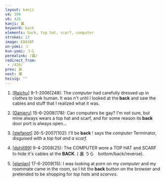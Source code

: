 ```yaml
---
layout: kanji
v4: 399
v6: 426
kanji: 裏
keyword: back
elements: back, top hat, scarf, computer
strokes: 13
image: E8A38F
on-yomi: リ
kun-yomi: うら
permalink: /裏/
redirect_from:
 - /426/
prev: 装
next: 壊
heisig: ""
---
```


1) [<a href="http://kanji.koohii.com/profile/Raichu">Raichu</a>] 9-1-2006(248): The <em>computer</em> had carefully dressed up in <em>clothes</em> to look human. It was n&#039;t until I looked at the<strong> back</strong> and saw the cables and stuff that I realized what it was.

2) [<a href="http://kanji.koohii.com/profile/Danieru">Danieru</a>] 15-6-2008(178): Can computers be gay? I&#039;m not sure, but mine always wears a top hat and scarf, and for some reason its<strong> back</strong> door port is always open...

3) [<a href="http://kanji.koohii.com/profile/stefanot">stefanot</a>] 26-5-2007(102): I&#039;ll be<strong> back</strong> ! says the <em>computer</em> Terminator, disguised with a <em>top hat and a scarf</em>.

4) [<a href="http://kanji.koohii.com/profile/dshill99">dshill99</a>] 9-4-2008(25): The COMPUTER wore a TOP HAT and SCARF to hide it&#039;s cables at the<strong> BACK</strong>. ( 裏 うら　bottom/back/reverse).

5) [<a href="http://kanji.koohii.com/profile/elanlan">elanlan</a>] 17-6-2009(15): I was looking at porn on my <em>computer</em> and my roommate came in the room, so I hit the<strong> back</strong> button on the browser and pretended to be shopping for <em>top hats</em> and <em>scarves</em>.

